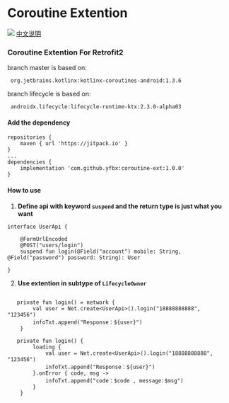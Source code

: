 # Coroutine Extention
[![](https://img.shields.io/badge/release-1.0.0-blue.svg)](https://github.com/yfbx-repo/coroutine-ext/releases)
[中文说明](README-CN.md)

### Coroutine Extention For Retrofit2
branch master is based on:
```
 org.jetbrains.kotlinx:kotlinx-coroutines-android:1.3.6
```
branch lifecycle is based on:
```
 androidx.lifecycle:lifecycle-runtime-ktx:2.3.0-alpha03
```


#### Add the dependency
```
repositories {
	maven { url 'https://jitpack.io' }
}
...
dependencies {
	implementation 'com.github.yfbx:coroutine-ext:1.0.0'
}
```

#### How to use

 1. **Define api with keyword `suspend` and the return type is just what you want**
```
interface UserApi {

    @FormUrlEncoded
    @POST("users/login")
    suspend fun login(@Field("account") mobile: String, @Field("password") password: String): User

}
```

2. **Use extention in subtype of `LifecycleOwner`**

```

   private fun login() = network {
        val user = Net.create<UserApi>().login("18888888888", "123456")
        infoTxt.append("Response：${user}")
    }

   private fun login() {
        loading {
            val user = Net.create<UserApi>().login("18888888888", "123456")
            infoTxt.append("Response：${user}")
        }.onError { code, msg ->
            infoTxt.append("code：$code , message:$msg")
        }
    }
```
